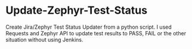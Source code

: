 # Update-Zephyr-Test-Status
Create Jira/Zephyr Test Status Updater from a python script. 
I used Requests and Zephyr API to update test results to PASS, FAIL or the other situation without using Jenkins.
